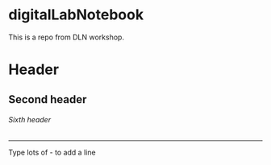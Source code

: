 # digitalLabNotebook
This is a repo from DLN workshop.



# Header
## Second header
###### Sixth header

---------------------------
Type lots of - to add a line

